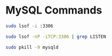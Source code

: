 # MySQL Commands

```bash
sudo lsof -i :3306

sudo lsof -nP -iTCP:3306 | grep LISTEN

sudo pkill -9 mysqld
```
